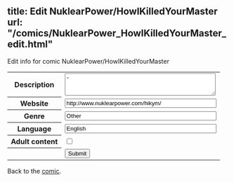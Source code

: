 title: Edit NuklearPower/HowIKilledYourMaster
url: "/comics/NuklearPower_HowIKilledYourMaster_edit.html"
---
Edit info for comic NuklearPower/HowIKilledYourMaster

<form name="comic" action="http://gaepostmail.appspot.com/comic/" method="post">
<table class="comicinfo">
<tr>
<th>Description</th><td><textarea name="description" cols="40" rows="3">-</textarea></td>
</tr>
<tr>
<th>Website</th><td><input type="text" name="url" value="http://www.nuklearpower.com/hikym/" size="40"/></td>
</tr>
<tr>
<th>Genre</th><td><input type="text" name="genre" value="Other" size="40"/></td>
</tr>
<tr>
<th>Language</th><td><input type="text" name="language" value="English" size="40"/></td>
</tr>
<tr>
<th>Adult content</th><td><input type="checkbox" name="adult" value="adult" /></td>
</tr>
<tr>
<th></th><td>
<input type="hidden" name="comic" value="NuklearPower_HowIKilledYourMaster" />
<input type="submit" name="submit" value="Submit" />
</td>
</tr>
</table>
</form>

Back to the [comic](NuklearPower_HowIKilledYourMaster.html).
